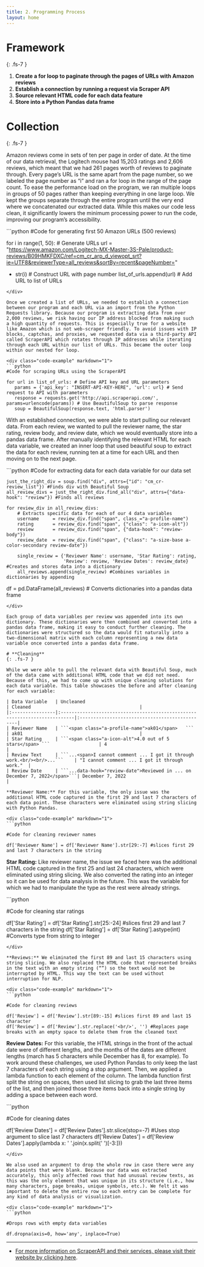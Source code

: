 ```yaml
---
title: 2. Programming Process
layout: home
---
```


# **Framework**
{: .fs-7 }
1.	**Create a for loop to paginate through the pages of URLs with Amazon reviews**
2.	**Establish a connection by running a request via Scraper API**
3.	**Source relevant HTML code for each data feature**
4.	**Store into a Python Pandas data frame**

# **Collection**
{: .fs-7 }

Amazon reviews come in sets of ten per page in order of date. At the time of our data retrieval, the Logitech mouse had 15,203 ratings and 2,606 reviews, which meant that we had 261 pages worth of reviews to paginate through. Every page’s URL is the same apart from the page number, so we labeled the page number as “i” and ran a for loop in the range of the page count. To ease the performance load on the program, we ran multiple loops in groups of 50 pages rather than keeping everything in one large loop. We kept the groups separate through the entire program until the very end where we concatenated our extracted data. While this makes our code less clean, it significantly lowers the minimum processing power to run the code, improving our program’s accessibility. 

<div class="code-example" markdown="1">
```python
#Code for generating first 50 Amazon URLs (500 reviews)

for i in range(1, 50): # Generate URLs
   url = "https://www.amazon.com/Logitech-MX-Master-3S-Pale/product-reviews/B09HMKFDXC/ref=cm_cr_arp_d_viewopt_srt?ie=UTF8&reviewerType=all_reviews&sortBy=recent&pageNumber=" 
   + str(i) # Construct URL with page number
   list_of_urls.append(url) # Add URL to list of URLs
```
</div>

Once we created a list of URLs, we needed to establish a connection between our program and each URL via an import from the Python Requests library. Because our program is extracting data from over 2,000 reviews, we risk having our IP address blocked from making such a high quantity of requests. This is especially true for a website like Amazon which is not web-scraper friendly. To avoid issues with IP blocks, captchas, and proxies, we requested data via a third-party API called ScraperAPI which rotates through IP addresses while iterating through each URL within our list of URLs. This became the outer loop within our nested for loop. 

<div class="code-example" markdown="1">
```python
#Code for scraping URLs using the ScraperAPI

for url in list_of_urls: # Define API key and URL parameters
   params = {'api_key': "INSERT-API-KEY-HERE", 'url': url} # Send request to API with parameters
   response = requests.get('http://api.scraperapi.com/', params=urlencode(params)) # Use BeautifulSoup to parse response
   soup = BeautifulSoup(response.text, 'html.parser')
```
</div>

With an established connection, we were able to start pulling our relevant data. From each review, we wanted to pull the reviewer name, the star rating, review body, and review date, which we would eventually store into a pandas data frame. After manually identifying the relevant HTML for each data variable, we created an inner loop that used beautiful soup to extract the data for each review, running ten at a time for each URL and then moving on to the next page. 

<div class="code-example" markdown="1">
```python
#Code for extracting data for each data variable for our data set

    just_the_right_div = soup.find("div", attrs={"id": "cm_cr-review_list"}) #Finds div with Beautiful Soup
    all_review_divs = just_the_right_div.find_all("div", attrs={"data-hook": "review"}) #Finds all reviews

    for review_div in all_review_divs:
        # Extracts specific data for each of our 4 data variables
        username     = review_div.find("span", class_="a-profile-name")
        rating       = review_div.find("span", {"class": "a-icon-alt"})
        review       = review_div.find("span", {"data-hook": "review-body"})
        review_date  = review_div.find("span", {"class": "a-size-base a-color-secondary review-date"})
        
        single_review = {'Reviewer Name': username, 'Star Rating': rating, 
                         'Review': review, 'Review Dates': review_date} #Creates and stores data into a dictionary
        all_reviews.append(single_review) #Combines variables in dictionaries by appending

df = pd.DataFrame(all_reviews) # Converts dictionaries into a pandas data frame
```
</div>

Each group of data variables per review was appended into its own dictionary. These dictionaries were then combined and converted into a pandas data frame, making it easy to conduct further cleaning. The dictionaries were structured so the data would fit naturally into a two-dimensional matrix with each column representing a new data variable once converted into a pandas data frame. 

# **Cleaning**
{: .fs-7 }

While we were able to pull the relevant data with Beautiful Soup, much of the data came with additional HTML code that we did not need. Because of this, we had to come up with unique cleaning solutions for each data variable. This table showcases the before and after cleaning for each variable:

| Data Variable   | Uncleaned                                                                  | Cleaned                                        |
|:----------------|:---------------------------------------------------------------------------|:-----------------------------------------------|
| Reviewer Name   | ```<span class="a-profile-name">ak01</span>   ```                          | ak01                                           |
| Star Rating     | ```<span class="a-icon-alt">4.0 out of 5 stars</span> ```                  | 4                                              |
| Review Text     | ```...<span>I cannot comment ... I got it through work.<br/><br/>...```    | "I cannot comment ... I got it through work."  |
| Review Date     | ```...data-hook="review-date">Reviewed in ... on December 7, 2022</span>```| December 7, 2022                               | 

**Reviewer Name:** For this variable, the only issue was the additional HTML code captured in the first 29 and last 7 characters of each data point. These characters were eliminated using string slicing with Python Pandas. 

<div class="code-example" markdown="1">
```python

#Code for cleaning reviewer names

df['Reviewer Name'] = df['Reviewer Name'].str[29:-7] #slices first 29 and last 7 characters in the string

```
</div>

**Star Rating:** Like reviewer name, the issue we faced here was the additional HTML code captured in the first 25 and last 24 characters, which were eliminated using string slicing. We also converted the rating into an integer so it can be used for data analysis in the future. This was the variable for which we had to manipulate the type as the rest were already strings.

<div class="code-example" markdown="1">
```python

#Code for cleaning star ratings

df['Star Rating'] = df['Star Rating'].str[25:-24] #slices first 29 and last 7 characters in the string
df['Star Rating'] = df['Star Rating'].astype(int) #Converts type from string to integer

```
</div>

**Reviews:** We eliminated the first 89 and last 15 characters using string slicing. We also replaced the HTML code that represented breaks in the text with an empty string (“”) so the text would not be interrupted by HTML. This way the text can be used without interruption for NLP. 

<div class="code-example" markdown="1">
```python

#Code for cleaning reviews

df['Review'] = df['Review'].str[89:-15] #slices first 89 and last 15 character
df['Review'] = df['Review'].str.replace('<br/>', '') #Replaces page breaks with an empty space to delete them from the cleaned text

```
</div>

**Review Dates:** For this variable, the HTML strings in the front of the actual date were of different lengths, and the months of the dates are different lengths (march has 5 characters while December has 8, for example). To work around these challenges, we used Python Pandas to only keep the last 7 characters of each string using a stop argument. Then, we applied a lambda function to each element of the column. The lambda function first split the string on spaces, then used list slicing to grab the last three items of the list, and then joined those three items back into a single string by adding a space between each word. 

<div class="code-example" markdown="1">
```python

#Code for cleaning dates

df['Review Dates'] = df['Review Dates'].str.slice(stop=-7) #Uses stop argument to slice last 7 characters
df['Review Dates'] = df['Review Dates'].apply(lambda x: ' '.join(x.split(' ')[-3:])) 

```
</div>

We also used an argument to drop the whole row in case there were any data points that were blank. Because our data was extracted accurately, this only affected rows that had unusual review texts, as this was the only element that was unique in its structure (i.e., how many characters, page breaks, unique symbols, etc.). We felt it was important to delete the entire row so each entry can be complete for any kind of data analysis or visualization. 

<div class="code-example" markdown="1">
```python

#Drops rows with empty data variables

df.dropna(axis=0, how='any', inplace=True)

```
</div>

----

- [For more information on ScraperAPI and their services, please visit their website by clicking here](https://www.scraperapi.com).
